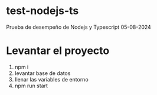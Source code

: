 # test-nodejs-ts

Prueba de desempeño de Nodejs y Typescript 05-08-2024

# Levantar el proyecto

1. npm i
2. levantar base de datos
3. llenar las variables de entorno
4. npm run start
